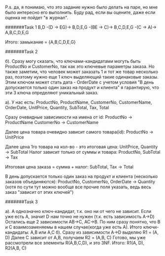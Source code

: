 P.s. да, я понимаю, что это задание нужно было делать на паре, но мне было интересно его выполнить.
Буду рад, если вы оцените, даже если оценка не пойдет "в журнал".

#######Task 1
B,D -(D -> EG)-> B,D,E,G -(BE -> C)-> B,C,D,E,G -(C -> A)-> A,B,C,D,E,G

Итого: замыкание = {A,B,C,D,E,G}

#######Task 2

б). Сразу могу сказать, что ключами-кандидатами могуть быть ProductNo и CustomerNo, так как это ключевые параметры заказа.
Но также заметим, что человек может заказать 1 и тот же товар несколько раз, поэтому нужно еще 1 ключ выделяющий такие одинаковые заказы.
Этим ключом может стать дата - OrderDate с учетом условия "В день допускается только один заказ на продукт и клиента" я гарантирую, что эти 3 ключа определяют уникальный заказ.

а). У нас есть: ProductNo, ProductName, CustomerNo, CustomerName, OrderDate, UnitPrice, Quantity, SubTotal, Tax, Total

Сразу очевидные зависимости на имена от id:
ProductNo -> ProductName
CustomerNo -> CustomerName

Далее цена товара очевидно зависит самого товара(id):
ProductNo -> UnitPrice

Далее цена 1го товара на кол-во - это итоговая цена:
UnitPrice, Quantity -> SubTotal
Налог зависит только от суммы и товара:
ProductNo, SubTotal -> Tax

Итоговая цена заказа = сумма + налог:
SubTotal, Tax -> Total

В день допускается только один заказ на продукт и клиента (несколько заказов объединяются):
ProductNo, CustomerNo, OrderDate -> Quantity
(хотя по сути тут можно вообще все прочие поля указать, ведь весь заказ "зависит от этих ключей")

#######Task 3

a). A однозначно ключ-кандидат, т.к. оно ни от чего не зависит.
Если уже есть A, значит D нам точно не нужен (т.к. есть зависимость A->D)
Остались еще 2 зависимости AB->C, AC->B. По ним сразу понятно, что B и C взаимозаменяемы в нашем случае(когда уже есть А).
Итого ключи-кандидаты: A,B или A,C
б). Сразу из зависимости A->D выделяю R1 = (A, D)
Далее C зависит от A,B, получаем R2 = (A,B, C)
Готово, мы уже рассмотрели все элементы R(A,B,C,D), и это 3NF.
Итого: R1(A, D), R2(A,B, C)

